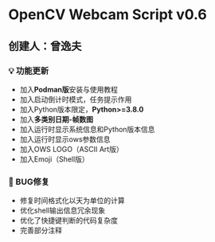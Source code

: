# OpenCV Webcam Script v0.6
## 创建人：曾逸夫



### 💡 功能更新

- 加入**Podman版**安装与使用教程
- 加入启动倒计时模式，任务提示作用
- 加入Python版本限定，**Python>=3.8.0**
- 加入**多类别日期-帧数图**
- 加入运行时显示系统信息和Python版本信息
- 加入运行时显示ows参数信息
- 加入OWS LOGO（ASCII Art版）
- 加入Emoji（Shell版）



### 🔧 BUG修复

- 修复时间格式化以天为单位的计算
- 优化shell输出信息冗余现象
- 优化了快捷键判断的代码复杂度
- 完善部分注释